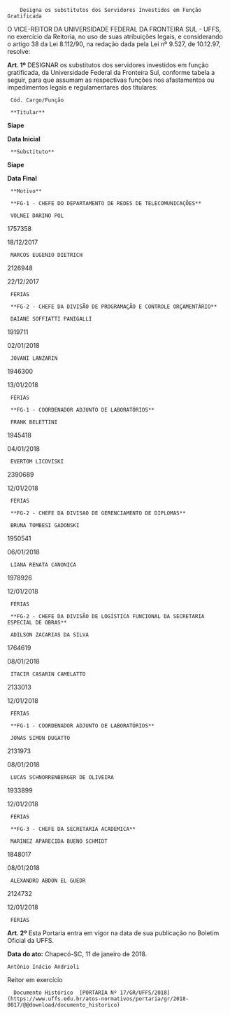         Designa os substitutos dos Servidores Investidos em Função Gratificada  

O VICE-REITOR DA UNIVERSIDADE FEDERAL DA FRONTEIRA SUL - UFFS, no exercício da Reitoria, no uso de suas atribuições legais, e considerando o artigo 38 da Lei 8.112/90, na redação dada pela Lei nº 9.527, de 10.12.97, resolve:

  

 **Art. 1º** DESIGNAR os substitutos dos servidores investidos em função gratificada, da Universidade Federal da Fronteira Sul, conforme tabela a seguir, para que assumam as respectivas funções nos afastamentos ou impedimentos legais e regulamentares dos titulares:

     Cód. Cargo/Função

     **Titular**

   **Siape**

   **Data Inicial**

     **Substituto**

   **Siape**

   **Data Final**

     **Motivo**

     **FG-1 - CHEFE DO DEPARTAMENTO DE REDES DE TELECOMUNICAÇÕES**

     VOLNEI DARINO POL

   1757358

   18/12/2017

     MARCOS EUGENIO DIETRICH

   2126948

   22/12/2017

     FÉRIAS

     **FG-2 - CHEFE DA DIVISÃO DE PROGRAMAÇÃO E CONTROLE ORÇAMENTÁRIO**

     DAIANE SOFFIATTI PANIGALLI

   1919711

   02/01/2018

     JOVANI LANZARIN

   1946300

   13/01/2018

     FÉRIAS

     **FG-1 - COORDENADOR ADJUNTO DE LABORATÓRIOS**

     FRANK BELETTINI

   1945418

   04/01/2018

     EVERTOM LICOVISKI

   2390689

   12/01/2018

     FÉRIAS

     **FG-2 - CHEFE DA DIVISAO DE GERENCIAMENTO DE DIPLOMAS**

     BRUNA TOMBESI GADONSKI

   1950541

   06/01/2018

     LIANA RENATA CANONICA

   1978926

   12/01/2018

     FÉRIAS

     **FG-2 - CHEFE DA DIVISÃO DE LOGÍSTICA FUNCIONAL DA SECRETARIA ESPECIAL DE OBRAS**

     ADILSON ZACARIAS DA SILVA

   1764619

   08/01/2018

     ITACIR CASARIN CAMELATTO

   2133013

   12/01/2018

     FÉRIAS

     **FG-1 - COORDENADOR ADJUNTO DE LABORATÓRIOS**

     JONAS SIMON DUGATTO

   2131973

   08/01/2018

     LUCAS SCHNORRENBERGER DE OLIVEIRA

   1933899

   12/01/2018

     FÉRIAS

     **FG-3 - CHEFE DA SECRETARIA ACADEMICA**

     MARINEZ APARECIDA BUENO SCHMIDT

   1848017

   08/01/2018

     ALEXANDRO ABDON EL GUEDR

   2124732

   12/01/2018

     FÉRIAS

      

 **Art. 2º** Esta Portaria entra em vigor na data de sua publicação no Boletim Oficial da UFFS.

   **Data do ato:** Chapecó-SC, 11 de janeiro de 2018.   
 

    Antônio Inácio Andrioli   
 Reitor em exercício 

      Documento Histórico  [PORTARIA Nº 17/GR/UFFS/2018](https://www.uffs.edu.br/atos-normativos/portaria/gr/2018-0017/@@download/documento_historico)     
      